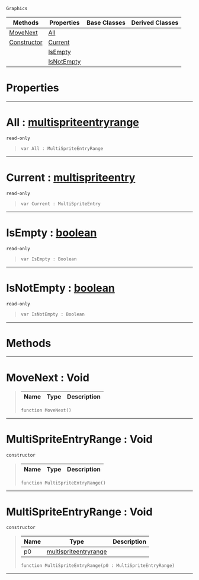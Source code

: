  `Graphics`

|Methods|Properties|Base Classes|Derived Classes|
|---|---|---|---|
|[ MoveNext](https://github.com/ArendDanielek/ZeroDocsTest/blob/master/code_reference/class_reference/multispriteentryrange.markdown#movenext-void)|[ All](https://github.com/ArendDanielek/ZeroDocsTest/blob/master/code_reference/class_reference/multispriteentryrange.markdown#all-zero-engine-document)| | |
|[ Constructor](https://github.com/ArendDanielek/ZeroDocsTest/blob/master/code_reference/class_reference/multispriteentryrange.markdown#multispriteentryrange-vo)|[ Current](https://github.com/ArendDanielek/ZeroDocsTest/blob/master/code_reference/class_reference/multispriteentryrange.markdown#current-zero-engine-docu)| | |
| |[ IsEmpty](https://github.com/ArendDanielek/ZeroDocsTest/blob/master/code_reference/class_reference/multispriteentryrange.markdown#isempty-zero-engine-docu)| | |
| |[ IsNotEmpty](https://github.com/ArendDanielek/ZeroDocsTest/blob/master/code_reference/class_reference/multispriteentryrange.markdown#isnotempty-zero-engine-d)| | |


 #  Properties


---  
 #  All : [multispriteentryrange](https://github.com/ArendDanielek/ZeroDocsTest/blob/master/code_reference/class_reference/multispriteentryrange.markdown)

 `read-only`

> 
> ``` lang=cpp, name=Zilch
> var All : MultiSpriteEntryRange


---  
 #  Current : [multispriteentry](https://github.com/ArendDanielek/ZeroDocsTest/blob/master/code_reference/class_reference/multispriteentry.markdown)

 `read-only`

> 
> ``` lang=cpp, name=Zilch
> var Current : MultiSpriteEntry


---  
 #  IsEmpty : [boolean](https://github.com/ArendDanielek/ZeroDocsTest/blob/master/code_reference/zilch_base_types/boolean.markdown)

 `read-only`

> 
> ``` lang=cpp, name=Zilch
> var IsEmpty : Boolean


---  
 #  IsNotEmpty : [boolean](https://github.com/ArendDanielek/ZeroDocsTest/blob/master/code_reference/zilch_base_types/boolean.markdown)

 `read-only`

> 
> ``` lang=cpp, name=Zilch
> var IsNotEmpty : Boolean


---  
 #  Methods


---  
 #  MoveNext : Void

> 
> |Name|Type|Description|
> |---|---|---|
> ``` lang=cpp, name=Zilch
> function MoveNext()
> ``` 


---  
 #  MultiSpriteEntryRange : Void

 `constructor`

> 
> |Name|Type|Description|
> |---|---|---|
> ``` lang=cpp, name=Zilch
> function MultiSpriteEntryRange()
> ``` 


---  
 #  MultiSpriteEntryRange : Void

 `constructor`

> 
> |Name|Type|Description|
> |---|---|---|
> |p0|[multispriteentryrange](https://github.com/ArendDanielek/ZeroDocsTest/blob/master/code_reference/class_reference/multispriteentryrange.markdown)| |
> ``` lang=cpp, name=Zilch
> function MultiSpriteEntryRange(p0 : MultiSpriteEntryRange)
> ``` 


---  
 
  
  
  
  
  
  
  

 